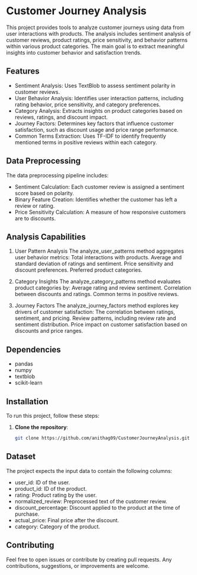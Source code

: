 # Customer Journey Analysis
This project provides tools to analyze customer journeys using data from user interactions with products. The analysis includes sentiment analysis of customer reviews, product ratings, price sensitivity, and behavior patterns within various product categories. The main goal is to extract meaningful insights into customer behavior and satisfaction trends.

## Features
- Sentiment Analysis: Uses TextBlob to assess sentiment polarity in customer reviews.
- User Behavior Analysis: Identifies user interaction patterns, including rating behavior, price sensitivity, and category preferences.
- Category Analysis: Extracts insights on product categories based on reviews, ratings, and discount impact.
- Journey Factors: Determines key factors that influence customer satisfaction, such as discount usage and price range performance.
- Common Terms Extraction: Uses TF-IDF to identify frequently mentioned terms in positive reviews within each category.

## Data Preprocessing
The data preprocessing pipeline includes:

- Sentiment Calculation: Each customer review is assigned a sentiment score based on polarity.
- Binary Feature Creation: Identifies whether the customer has left a review or rating.
- Price Sensitivity Calculation: A measure of how responsive customers are to discounts.

## Analysis Capabilities
1. User Pattern Analysis
The analyze_user_patterns method aggregates user behavior metrics:
Total interactions with products.
Average and standard deviation of ratings and sentiment.
Price sensitivity and discount preferences.
Preferred product categories.

2. Category Insights
The analyze_category_patterns method evaluates product categories by:
Average rating and review sentiment.
Correlation between discounts and ratings.
Common terms in positive reviews.

3. Journey Factors
The analyze_journey_factors method explores key drivers of customer satisfaction:
The correlation between ratings, sentiment, and pricing.
Review patterns, including review rate and sentiment distribution.
Price impact on customer satisfaction based on discounts and price ranges.

## Dependencies
- pandas
- numpy
- textblob
- scikit-learn

## Installation
To run this project, follow these steps:

1. **Clone the repository**:
   ```bash
   git clone https://github.com/anithag09/CustomerJourneyAnalysis.git
   ```

## Dataset
The project expects the input data to contain the following columns:

- user_id: ID of the user.
- product_id: ID of the product.
- rating: Product rating by the user.
- normalized_review: Preprocessed text of the customer review.
- discount_percentage: Discount applied to the product at the time of purchase.
- actual_price: Final price after the discount.
- category: Category of the product.

## Contributing
Feel free to open issues or contribute by creating pull requests. Any contributions, suggestions, or improvements are welcome.
